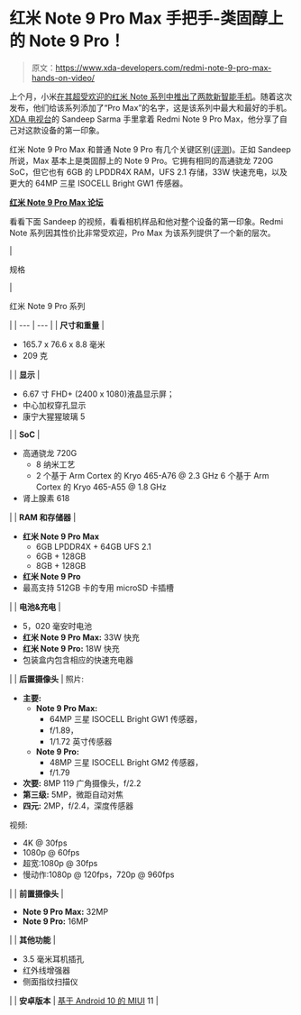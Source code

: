 # 红米 Note 9 Pro Max 手把手-类固醇上的 Note 9 Pro！

> 原文：<https://www.xda-developers.com/redmi-note-9-pro-max-hands-on-video/>

上个月，小米[在其超受欢迎的红米 Note 系列中推出了两款新智能手机](https://www.xda-developers.com/xiaomi-redmi-note-9-pro-max-snapdragon-720g-33w-fast-charging/)。随着这次发布，他们给该系列添加了“Pro Max”的名字，这是该系列中最大和最好的手机。 [XDA 电视台](https://www.youtube.com/channel/UCk1SpWNzOs4MYmr0uICEntg)的 Sandeep Sarma 手里拿着 Redmi Note 9 Pro Max，他分享了自己对这款设备的第一印象。

红米 Note 9 Pro Max 和普通 Note 9 Pro 有几个关键区别([评测](https://www.xda-developers.com/xiaomi-redmi-note-9-pro-review-snapdragon-720g-48mp/))。正如 Sandeep 所说，Max 基本上是类固醇上的 Note 9 Pro。它拥有相同的高通骁龙 720G SoC，但它也有 6GB 的 LPDDR4X RAM，UFS 2.1 存储，33W 快速充电，以及更大的 64MP 三星 ISOCELL Bright GW1 传感器。

**[红米 Note 9 Pro Max 论坛](https://forum.xda-developers.com/redmi-note-9-pro-max)**

看看下面 Sandeep 的视频，看看相机样品和他对整个设备的第一印象。Redmi Note 系列因其性价比非常受欢迎，Pro Max 为该系列提供了一个新的层次。

| 

规格

 | 

红米 Note 9 Pro 系列

 |
| --- | --- |
| **尺寸和重量** | 

*   165.7 x 76.6 x 8.8 毫米
*   209 克

 |
| **显示** | 

*   6.67 寸 FHD+ (2400 x 1080)液晶显示屏；
*   中心加权穿孔显示
*   康宁大猩猩玻璃 5

 |
| **SoC** | 

*   高通骁龙 720G
    *   8 纳米工艺
    *   2 个基于 Arm Cortex 的 Kryo 465-A76 @ 2.3 GHz 6 个基于 Arm Cortex 的 Kryo 465-A55 @ 1.8 GHz
*   肾上腺素 618

 |
| **RAM 和存储器** | 

*   **红米 Note 9 Pro Max**
    *   6GB LPDDR4X + 64GB UFS 2.1
    *   6GB + 128GB
    *   8GB + 128GB
*   **红米 Note 9 Pro**
*   最高支持 512GB 卡的专用 microSD 卡插槽

 |
| **电池&充电** | 

*   5，020 毫安时电池
*   **红米 Note 9 Pro Max:** 33W 快充
*   **红米 Note 9 Pro:** 18W 快充
*   包装盒内包含相应的快速充电器

 |
| **后置摄像头** | 照片:

*   **主要:**
    *   **Note 9 Pro Max:**
        *   64MP 三星 ISOCELL Bright GW1 传感器，
        *   f/1.89，
        *   1/1.72 英寸传感器
    *   **Note 9 Pro:**
        *   48MP 三星 ISOCELL Bright GM2 传感器，
        *   f/1.79
*   **次要:** 8MP 119 广角摄像头，f/2.2
*   **第三级:** 5MP，微距自动对焦
*   **四元:** 2MP，f/2.4，深度传感器

视频:

*   4K @ 30fps
*   1080p @ 60fps
*   超宽:1080p @ 30fps
*   慢动作:1080p @ 120fps，720p @ 960fps

 |
| **前置摄像头** | 

*   **Note 9 Pro Max:** 32MP
*   **Note 9 Pro:** 16MP

 |
| **其他功能** | 

*   3.5 毫米耳机插孔
*   红外线增强器
*   侧面指纹扫描仪

 |
| **安卓版本** | [基于 Android 10 的 MIUI](https://www.xda-developers.com/tag/miui/) 11 |